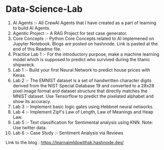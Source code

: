 # Data-Science-Lab
1) AI Agents :- All CrewAI Agents that I have created as a part of learning to build AI Agents.
2) Agentic Project :- A RAG Project for test case generator.
3) Core Concepts :- Python Core Concepts related to AI implemened on Jupyter Notebook. Blogs are posted on hashnode. Link is pasted at the end of this Readme file.
4) Practice Lab 1 :- For the introductory purpose, make a machine learning model which is supposed to predict who survived during the titanic shipwreck.
5) Lab 1 :- Build your first Neural Network to predict house prices with Keras.
6) Lab 2 :- The EMNIST dataset is a set of handwritten character digits derived from the NIST Special Database 19 and converted to a 28x28 pixel image format and dataset structure that directly matches the MNIST dataset. Use Tensorflow to predict the pixelated alphabet and show its accuracy.
7) Lab 3 :- Implement basic logic gates using Hebbnet neural networks.
8) Lab 4 :- Implement Zipf's Law of Length, Law of Meanings and Heap Law.
9) Lab 5 :- Text classification for Sentimental analysis using KNN. Note: Use twitter data.
10) Lab 6 :- Case Study :- Sentiment Analysis via Reviews

Link to the blog : https://learnaimldswithsk.hashnode.dev/
